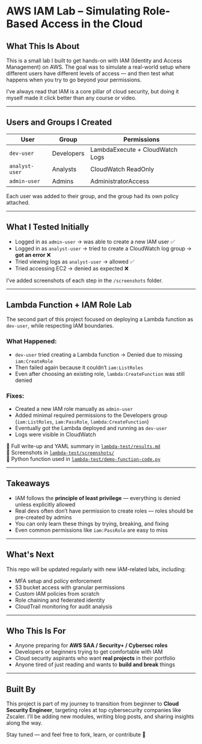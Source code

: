 #  AWS IAM Lab – Simulating Role-Based Access in the Cloud

##  What This Is About

This is a small lab I built to get hands-on with IAM (Identity and Access Management) on AWS. The goal was to simulate a real-world setup where different users have different levels of access — and then test what happens when you try to go beyond your permissions.

I’ve always read that IAM is a core pillar of cloud security, but doing it myself made it click better than any course or video.

---

##  Users and Groups I Created

| User           | Group      | Permissions                     |
|----------------|------------|----------------------------------|
| `dev-user`     | Developers | LambdaExecute + CloudWatch Logs |
| `analyst-user` | Analysts   | CloudWatch ReadOnly             |
| `admin-user`   | Admins     | AdministratorAccess             |

Each user was added to their group, and the group had its own policy attached.

---

##  What I Tested Initially

- Logged in as `admin-user` → was able to create a new IAM user ✅  
- Logged in as `analyst-user` → tried to create a CloudWatch log group → **got an error** ❌  
- Tried viewing logs as `analyst-user` → allowed ✅  
- Tried accessing EC2 → denied as expected ❌  

I’ve added screenshots of each step in the `/screenshots` folder.

---

##  Lambda Function + IAM Role Lab

The second part of this project focused on deploying a Lambda function as `dev-user`, while respecting IAM boundaries.

### What Happened:
- `dev-user` tried creating a Lambda function → Denied due to missing `iam:CreateRole`
- Then failed again because it couldn’t `iam:ListRoles`
- Even after choosing an existing role, `lambda:CreateFunction` was still denied

### Fixes:
- Created a new IAM role manually as `admin-user`
- Added minimal required permissions to the Developers group (`iam:ListRoles`, `iam:PassRole`, `lambda:CreateFunction`)
- Eventually got the Lambda deployed and running as `dev-user`
- Logs were visible in CloudWatch

📄 Full write-up and YAML summary in [`lambda-test/results.md`](lambda-test/results.md)  
📸 Screenshots in [`lambda-test/screenshots/`](lambda-test/screenshots/)  
🧠 Python function used in [`lambda-test/demo-function-code.py`](lambda-test/demo-function-code.py)

---

##  Takeaways

- IAM follows the **principle of least privilege** — everything is denied unless explicitly allowed  
- Real devs often don’t have permission to create roles — roles should be pre-created by admins  
- You can only learn these things by trying, breaking, and fixing  
- Even common permissions like `iam:PassRole` are easy to miss

---

##  What's Next

This repo will be updated regularly with new IAM-related labs, including:
- MFA setup and policy enforcement
- S3 bucket access with granular permissions
- Custom IAM policies from scratch
- Role chaining and federated identity
- CloudTrail monitoring for audit analysis

---

##  Who This Is For

- Anyone preparing for **AWS SAA / Security+ / Cybersec roles**
- Developers or beginners trying to get comfortable with IAM
- Cloud security aspirants who want **real projects** in their portfolio
- Anyone tired of just reading and wants to **build and break** things

---

##  Built By

This project is part of my journey to transition from beginner to **Cloud Security Engineer**, targeting roles at top cybersecurity companies like Zscaler. I’ll be adding new modules, writing blog posts, and sharing insights along the way.

Stay tuned — and feel free to fork, learn, or contribute 🔐